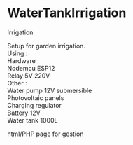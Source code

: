 # WaterTankIrrigation
Irrigation 

Setup for garden irrigation.  
Using :   
Hardware  
 Nodemcu ESP12  
 Relay 5V 220V  
Other :  
 Water pump 12V submersible  
 Photovoltaic panels  
 Charging regulator  
 Battery 12V  
 Water tank 1000L  
   
html/PHP page for gestion  
